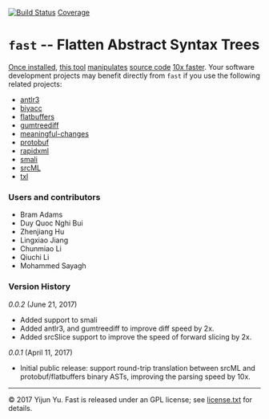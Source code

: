 [![Build Status](https://travis-ci.org/yijunyu/fast.svg?branch=master)](https://travis-ci.org/yijunyu/fast)
[Coverage](https://htmlpreview.github.io/?https://github.com/yijunyu/fast/blob/master/test/src/index.html)

# `fast` -- Flatten Abstract Syntax Trees
[Once installed](doc/installation.md), [this tool](doc/options.md) [manipulates](doc/usage.md) [source code](doc/example.md) [10x faster](doc/performance.md). 
Your software development projects may benefit directly from `fast` if you use the following related projects:
* [antlr3](https://github.com/antlr/antlr3)
* [biyacc](http://biyacc.yozora.moe)
* [flatbuffers](https://github.com/google/flatbuffers)
* [gumtreediff](https://github.com/GumTreeDiff/gumtree)
* [meaningful-changes](https://github.com/yijunyu/meaningful-changes)
* [protobuf](https://github.com/google/protobuf)
* [rapidxml](https://github.com/dwd/rapidxml)
* [smali](https://github.com/JesusFreke/smali)
* [srcML](http://www.srcml.org/)
* [txl](http://txl.ca)

### Users and contributors
* Bram Adams
* Duy Quoc Nghi Bui
* Zhenjiang Hu
* Lingxiao Jiang
* Chunmiao Li
* Qiuchi Li
* Mohammed Sayagh

### Version History

*0.0.2* (June 21, 2017)

* Added support to smali
* Added antlr3, and gumtreediff to improve diff speed by 2x. 
* Added srcSlice support to improve the speed of forward slicing by 2x.

*0.0.1* (April 11, 2017)

* Initial public release: support round-trip translation between srcML and protobuf/flatbuffers binary ASTs, improving the parsing speed by 10x.
---
© 2017 Yijun Yu. Fast is released under an GPL license;
see [license.txt](license.txt) for details.
